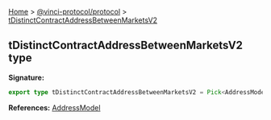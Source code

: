 [Home](./index.md) &gt; [@vinci-protocol/protocol](./protocol.md) &gt; [tDistinctContractAddressBetweenMarketsV2](./protocol.tdistinctcontractaddressbetweenmarketsv2.md)

## tDistinctContractAddressBetweenMarketsV2 type

<b>Signature:</b>

```typescript
export type tDistinctContractAddressBetweenMarketsV2 = Pick<AddressModel, 'LENDINGPOOL_ADDRESS'>
```

<b>References:</b> [AddressModel](./protocol.addressmodel.md)
